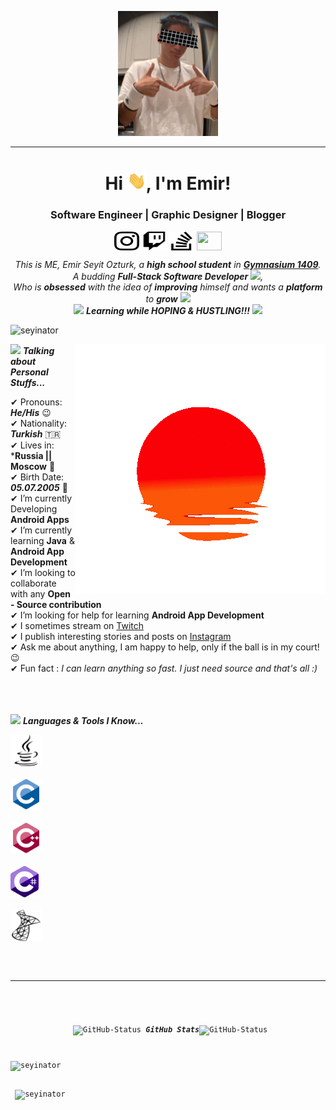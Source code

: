 <p align="center">
  <img src="https://github.com/seyinator/seyinator/blob/main/241492389_927566084462597_1847070814314236025_n.jpg" height="200"/>
</p>
<hr>
<h1 align="center">Hi <img src="https://raw.githubusercontent.com/ABSphreak/ABSphreak/master/gifs/Hi.gif" width="30px">, I'm Emir!</h1>
<h3 align="center">Software Engineer | Graphic Designer | Blogger</h3>
<p align="center">
<a href="https://www.instagram.com/seyinator/" target="blank"><img align="center" src="https://github.com/seyinator/seyinator/blob/main/instagram%20(1).svg" alt="@chowrasia_akash1" height="30" width="40" /></a>
<a href="https://www.twitch.tv/seyinator" target="blank"><img align="center" src="https://github.com/seyinator/seyinator/blob/main/twitch.svg" alt="@chowrasia_akash1" height="30" width="40" /></a>
<a href="https://stackoverflow.com/users/10414727/seyinator" target="blank"><img align="center" src="https://github.com/seyinator/seyinator/blob/main/stackoverflow.svg" alt="akash_chowrasia" height="30" width="40" /></a>
<a href = "mailto: oyung033@gmail.com"><img align="center" src="https://simpleicons.org/icons/gmail.svg" height="30" width="40" /></a>
</p>
</p>



<p align="center">
  <em>
    This is ME, Emir Seyit Ozturk, a <b>high school student</b> in <a href="https://gym1409s-new.mskobr.ru/#/"> <b>Gymnasium 1409</b></a>. <br>
    A budding <b>Full-Stack Software Developer</b> <img src="https://github.com/TheDudeThatCode/TheDudeThatCode/blob/master/Assets/Developer.gif" width="30px">,<br>Who is <b>obsessed</b>
    with the idea of <b>improving</b> himself and wants a <b>platform</b> to 
    <b>grow</b> <img src="https://github.com/TheDudeThatCode/TheDudeThatCode/blob/master/Assets/Rocket.gif" width="18px">
  </em> 
  <br>
  <img src="https://media.giphy.com/media/VgCDAzcKvsR6OM0uWg/giphy.gif" width="50" /> <b><i>Learning while HOPING & HUSTLING!!!</i></b> <img src="https://media.giphy.com/media/7j2hfyeVcDtf2/giphy.gif" width="50" />
</p>

<p align="left"> <img src="https://komarev.com/ghpvc/?username=seyinator&label=Profile%20views&color=0e75b6&style=flat" alt="seyinator" /> </p>
<img align="right" width=400px alt="Sunset" src="https://github.com/seyinator/seyinator/blob/main/sunset.gif" />

<img src="https://media.giphy.com/media/ObNTw8Uzwy6KQ/giphy.gif" width="30px">&nbsp;***Talking about Personal Stuffs...***

✔ Pronouns: ***He/His*** 😉 <br>
✔ Nationality: ***Turkish*** 🇹🇷 <br>
✔ Lives in: ***Russia || Moscow** 📍 <br>
✔ Birth Date: ***05.07.2005*** 📅 <br>
✔ I’m currently Developing **Android Apps** <br>
✔ I’m currently learning **Java** & **Android App Development**<br>
✔ I’m looking to collaborate with any **Open - Source contribution**<br>
✔ I’m looking for help for learning **Android App Development**<br>
✔ I sometimes stream on [Twitch](https://www.twitch.tv/seyinator) <br>
✔ I publish interesting stories and posts on [Instagram](https://www.instagram.com/seyinator/) <br>
✔ Ask me about anything, I am happy to help, only if the ball is in my court!😉<br>
✔ Fun fact : *I can learn anything so fast. I just need source and that's all :)*<br><br><br><br>
 

<img src="https://media.giphy.com/media/ObNTw8Uzwy6KQ/giphy.gif" width="30px">&nbsp;***Languages & Tools I Know...***
<p align="left">
  
  <code><img height="50" src="https://github.com/seyinator/seyinator/blob/main/java.svg"></code><code> 
  <code> <img height="50" src="https://raw.githubusercontent.com/devicons/devicon/master/icons/c/c-original.svg"> </code>
  <code> <img height="50" src="https://raw.githubusercontent.com/devicons/devicon/master/icons/cplusplus/cplusplus-original.svg"> </code>
  <code> <img height="50" src="https://github.com/seyinator/seyinator/blob/main/c-sharp-c-icon-456x512-9sej0lrz.png"> </code>
  <code> <img height="50" src="https://github.com/seyinator/seyinator/blob/main/microsoftsqlserver.svg"> </code>
  <hr>
  <p align="center">
 <img src="https://media.giphy.com/media/8UHRm5oY4k4FDxq5QG/giphy.gif" width="30px" alt="GitHub-Status"/>&nbsp;<i><b>GitHub Stats</b></i><img src="https://media.giphy.com/media/8UHRm5oY4k4FDxq5QG/giphy.gif" width="30px" alt="GitHub-Status"/></p>
<p><img align="left" src="https://github-readme-stats.vercel.app/api/top-langs?username=seyinator&show_icons=true&locale=en&layout=compact" alt="seyinator" /></p>

<p>&nbsp;<img align="center" src="https://github-readme-stats.vercel.app/api?username=seyinator&show_icons=true&locale=en" alt="seyinator" width="410" /></p>
